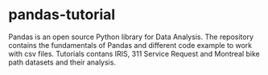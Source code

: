 # pandas-tutorial
Pandas is an open source Python library for Data Analysis. The repository contains the fundamentals of Pandas and different code example to work with csv files. Tutorials contans IRIS, 311 Service Request and Montreal bike path datasets and their analysis.
